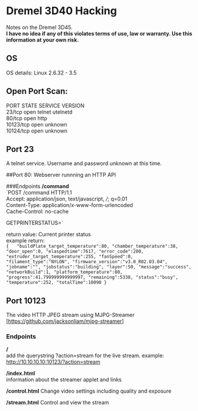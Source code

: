 # Dremel 3D40 Hacking
Notes on the Dremel 3D45.   
**I have no idea if any of this violates terms of use, law or warranty. Use this information at your own risk.**

## OS
OS details: Linux 2.6.32 - 3.5

## Open Port Scan:
PORT      STATE SERVICE VERSION  
23/tcp    open  telnet  utelnetd  
80/tcp    open  http  
10123/tcp open  unknown  
10124/tcp open  unknown  

## Port 23
A telnet service. Username and password unknown at this time.

##Port 80:
Webserver runnning an HTTP API  
  
###Endpoints
  **/command**     
  `POST /command HTTP/1.1  
  Accept: application/json, text/javascript, */*; q=0.01  
  Content-Type: application/x-www-form-urlencoded  
  Cache-Control: no-cache  
  
  GETPRINTERSTATUS=`
 
  return value: Current printer status  
  example return:  
 `{  
  "buildPlate_target_temperature":80,
  "chamber_temperature":38,
  "door_open":0,
  "elaspedtime":7617,
  "error_code":200,
  "extruder_target_temperature":255,
  "fanSpeed":0,
  "filament_type":"NYLON",
  "firmware_version":"v3.0_R02.03.04",
  "jobname":"",
  "jobstatus":"building",
  "layer":50,
  "message":"success",
  "networkBuild":1,
  "platform_temperature":80,
  "progress":41.799999999999997,
  "remaining":5338,
  "status":"busy",
  "temperature":252,
  "totalTime":10090
  }`
 
## Port 10123
The video HTTP JPEG stream using MJPG-Streamer [https://github.com/jacksonliam/mjpg-streamer]

### Endpoints
  **/**  
  add the querystring ?action=stream for the live stream. example: http://10.10.10.10:10123/?action=stream  
  
  **/index.html**  
  information about the streamer applet and links
  
  **/control.html**
  Change video settings including quality and exposure
  
  **/stream.html**
  Control and view the stream
  
  
  
